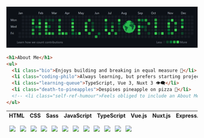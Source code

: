 <!-- Custom "Hello, World!" Banner (Canva) -->
![Hello, World! Banner](hello-world-banner-v2.png)

```html
<h1>About Me</h1>
<ul>
  <li class="bio">Enjoys building and breaking in equal measure 🦠</li>
  <li class="coding-philo">Always learning, but prefers starting projects 💭</li>
  <li class="learning-queue">TypeScript, Vue 3, Nuxt 3 👁️‍🗨️</li>
  <li class="death-to-pineapples">Despises pineapple on pizza 🤢</li>
  <!-- <li class="self-ref-humour">Feels obliged to include an About Me 🤓</li> -->
</ul>
```

| HTML | CSS | Sass | JavaScript | TypeScript | Vue.js | Nuxt.js | Express.js | MongoDB | C++ | Qt | OpenCV |
| ---- | --- | ---- | ---------- | ---------- | ------ | ------- | ---------- | ------- | --- | -- | ------ |

<!-- Devicon Icons -->
<div align="justify">
  &nbsp;
  <img width="45" src="https://cdn.jsdelivr.net/gh/devicons/devicon/icons/html5/html5-original.svg">
  &nbsp;
  <img width="45" src="https://cdn.jsdelivr.net/gh/devicons/devicon/icons/css3/css3-original.svg">
  &nbsp;
  <img width="45" src="https://cdn.jsdelivr.net/gh/devicons/devicon/icons/sass/sass-original.svg">
  &nbsp;
  <img width="45" src="https://cdn.jsdelivr.net/gh/devicons/devicon/icons/javascript/javascript-original.svg">
  &nbsp;
  <img width="45" src="https://cdn.jsdelivr.net/gh/devicons/devicon/icons/typescript/typescript-original.svg">
  &nbsp;
  <img width="45" src="https://cdn.jsdelivr.net/gh/devicons/devicon/icons/vuejs/vuejs-original.svg">
  &nbsp;
  <img width="45" src="https://cdn.jsdelivr.net/gh/devicons/devicon/icons/nuxtjs/nuxtjs-original.svg">
  &nbsp;
  <img width="45" src="https://cdn.jsdelivr.net/gh/devicons/devicon/icons/express/express-original.svg">
  &nbsp;
  <img width="45" src="https://cdn.jsdelivr.net/gh/devicons/devicon/icons/mongodb/mongodb-original.svg">
  &nbsp;
  <img width="45" src="https://cdn.jsdelivr.net/gh/devicons/devicon/icons/cplusplus/cplusplus-original.svg">
  &nbsp;
  <img width="45" src="https://cdn.jsdelivr.net/gh/devicons/devicon/icons/qt/qt-original.svg">
  &nbsp;
  <img width="45" src="https://cdn.jsdelivr.net/gh/devicons/devicon/icons/opencv/opencv-original.svg">
  &nbsp;
</div>


